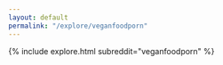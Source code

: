 ```yaml
---
layout: default
permalink: "/explore/veganfoodporn"
---
```


<link rel="stylesheet" type="text/css" href="/static/css/explore.css">
{% include explore.html subreddit="veganfoodporn" %}
